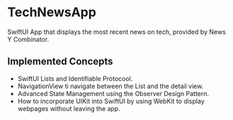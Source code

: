 # TechNewsApp
SwiftUI App that displays the most recent news on tech, provided by News Y Combinator.

## Implemented Concepts
* SwiftUI Lists and Identifiable Protocool.
* NavigationView ti navigate between the List and the detail view.
* Advanced State Management using the Observer Design Pattern.
* How to incorporate UIKit into SwiftUI by using WebKit to display webpages without leaving the app.

